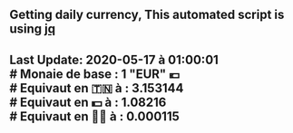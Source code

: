 ## Getting daily currency, This automated script is using [jq](https://stedolan.github.io/jq/)
## Last Update:  2020-05-17 à 01:00:01 </br># Monaie de base : 1 "EUR" 💶 </br> # Equivaut en 🇹🇳 à :  3.153144 </br> # Equivaut en 💵 à : 1.08216</br> # Equivaut en 🐱‍💻 à :  0.000115
